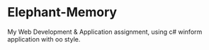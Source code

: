 # Elephant-Memory

My Web Development & Application assignment, using c# winform application with oo style.
